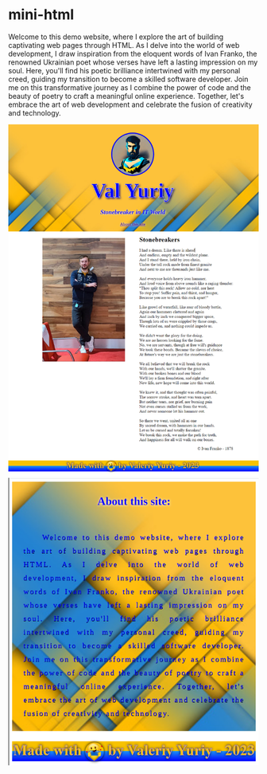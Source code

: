 # mini-html

Welcome to this demo website, where I explore the art of building
captivating web pages through HTML. As I delve into the world of web
development, I draw inspiration from the eloquent words of Ivan Franko,
the renowned Ukrainian poet whose verses have left a lasting impression
on my soul. Here, you'll find his poetic brilliance intertwined with my
personal creed, guiding my transition to become a skilled software
developer. Join me on this transformative journey as I combine the power
of code and the beauty of poetry to craft a meaningful online
experience. Together, let's embrace the art of web development and
celebrate the fusion of creativity and technology.

![Main Page](images/Screenshot_1.png)
![second Page](images/Screenshot_2.png)
